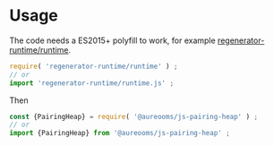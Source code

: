 # Usage

The code needs a ES2015+ polyfill to work, for example
[regenerator-runtime/runtime](https://babeljs.io/docs/usage/polyfill).
```js
require( 'regenerator-runtime/runtime' ) ;
// or
import 'regenerator-runtime/runtime.js' ;
```

Then
```js
const {PairingHeap} = require( '@aureooms/js-pairing-heap' ) ;
// or
import {PairingHeap} from '@aureooms/js-pairing-heap' ;
```
